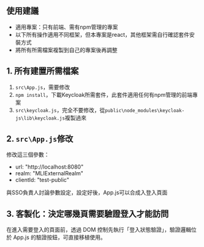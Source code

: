 ## 使用建議
- 適用專案：只有前端、需有npm管理的專案
- 以下所有操作適用不同框架，但本專案是react，其他框架需自行確認套件安裝方式
- 將所有所需檔案複製到自己的專案後再調整

## 1. 所有建置所需檔案
1. `src\App.js`，需要修改
2. `npm install`，下載Keycloak所需套件，此套件適用任何有npm管理的前端專案
3. `src\keycloak.js`，完全不要修改，從`public\node_modules\keycloak-js\lib\keycloak.js`複製過來

## 2. `src\App.js`修改
修改這三個參數：
- url: "http://localhost:8080"
- realm: "MLIExternalRealm"
- clientId: "test-public"

與SSO負責人討論參數設定，設定好後，App.js可以合成入登入頁面

## 3. 客製化：決定哪幾頁需要驗證登入才能訪問
在進入需要登入的頁面前，透過 DOM 控制先執行「登入狀態驗證」，驗證邏輯位於 App.js 的驗證按鈕，可直接移植使用。